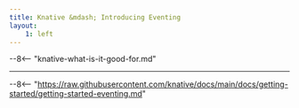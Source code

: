 ```yaml
---
title: Knative &mdash; Introducing Eventing
layout:
    1: left
---
```


--8<-- "knative-what-is-it-good-for.md"

---

--8<-- "https://raw.githubusercontent.com/knative/docs/main/docs/getting-started/getting-started-eventing.md"
